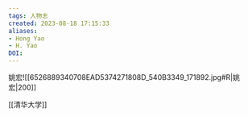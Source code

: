 ```yaml
---
tags: 人物志
created: 2023-08-18 17:15:33
aliases:
- Hong Yao
- H. Yao
DOI: 
---
```


姚宏![[6526889340708EAD5374271808D_540B3349_171892.jpg#R|姚宏|200]]

[[清华大学]]